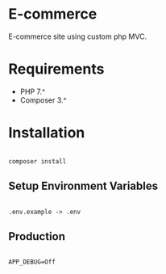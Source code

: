 # E-commerce
E-commerce site using custom php MVC.

# Requirements

- PHP 7.^
- Composer 3.^

# Installation

```

composer install

```

## Setup Environment Variables

```

.env.example -> .env

```

## Production

```

APP_DEBUG=Off

```
